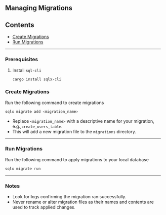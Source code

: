 ## Managing Migrations

## Contents
- [Create Migrations](#create-migrations)
- [Run Migrations](#run-migrations)

---

### Prerequisites
1. Install `sql-cli`
    ```bash
    cargo install sqlx-cli
    ```

### Create Migrations

Run the following command to create migrations

```bash
sqlx migrate add <migration_name>
```

- Replace `<migration_name>` with a descriptive name for your migration, e.g.,`create_users_table`.
- This will add a new migration file to the `migrations` directory.

---

### Run Migrations

Run the following command to apply migrations to your local database

```bash
sqlx migrate run
```

---

### Notes
- Look for logs confirming the migration ran successfully.
- Never rename or alter migration files as their names and contents are used to track applied changes.
